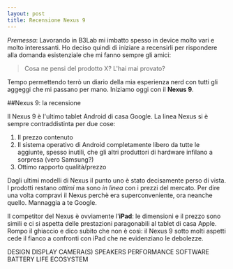 ```yaml
---
layout: post
title: Recensione Nexus 9
---
```


*Premessa*: Lavorando in B3Lab mi imbatto spesso in device molto vari e molto interessanti. Ho deciso quindi di iniziare a recensirli per rispondere alla domanda esistenziale che mi fanno sempre gli amici: 

> Cosa ne pensi del prodotto X? L'hai mai provato?

Tempo permettendo terrò un diario della mia esperienza nerd con tutti gli aggeggi che mi passano per mano. Iniziamo oggi con il **Nexus 9**.

##Nexus 9: la recensione

Il Nexus 9 è l'ultimo tablet Android di casa Google. La linea Nexus si è sempre contraddistinta per due cose:

1. Il prezzo contenuto
2. Il sistema operativo di Android completamente libero da tutte le aggiunte, spesso inutili, che gli altri produttori di hardware infilano a sorpresa (vero Samsung?)
3. Ottimo rapporto qualità/prezzo

Dagli ultimi modelli di Nexus il punto uno è stato decisamente perso di vista. I prodotti restano *ottimi* ma sono *in linea* con i prezzi del mercato. Per dire una volta compravi il Nexus perchè era superconveniente, ora neanche quello. Mannaggia a te Google.

Il competitor del Nexus è ovviamente l'**iPad**: le dimensioni e il prezzo sono simili e ci si aspetta delle prestazioni paragonabili al tablet di casa Apple. Rompo il ghiaccio e dico subito che non è così: il Nexus 9 sotto molti aspetti cede il fianco a confronti con iPad che ne evidenziano le debolezze.



DESIGN
DISPLAY 
CAMERA(S) 
SPEAKERS 
PERFORMANCE 
SOFTWARE 
BATTERY LIFE 
ECOSYSTEM